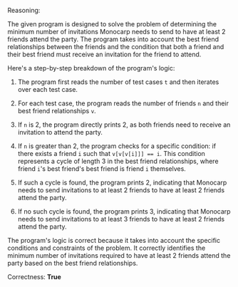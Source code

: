 Reasoning:

The given program is designed to solve the problem of determining the minimum number of invitations Monocarp needs to send to have at least 2 friends attend the party. The program takes into account the best friend relationships between the friends and the condition that both a friend and their best friend must receive an invitation for the friend to attend.

Here's a step-by-step breakdown of the program's logic:

1. The program first reads the number of test cases `t` and then iterates over each test case.

2. For each test case, the program reads the number of friends `n` and their best friend relationships `v`.

3. If `n` is 2, the program directly prints 2, as both friends need to receive an invitation to attend the party.

4. If `n` is greater than 2, the program checks for a specific condition: if there exists a friend `i` such that `v[v[v[i]]] == i`. This condition represents a cycle of length 3 in the best friend relationships, where friend `i`'s best friend's best friend is friend `i` themselves.

5. If such a cycle is found, the program prints 2, indicating that Monocarp needs to send invitations to at least 2 friends to have at least 2 friends attend the party.

6. If no such cycle is found, the program prints 3, indicating that Monocarp needs to send invitations to at least 3 friends to have at least 2 friends attend the party.

The program's logic is correct because it takes into account the specific conditions and constraints of the problem. It correctly identifies the minimum number of invitations required to have at least 2 friends attend the party based on the best friend relationships.

Correctness: **True**